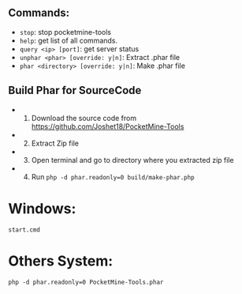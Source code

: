 ## Commands:
* `stop`: stop pocketmine-tools
* `help`: get list of all commands.
* `query <ip> [port]`: get server status
* `unphar <phar> [override: y|n]`: Extract .phar file
* `phar <directory> [override: y|n]`: Make .phar file
## Build Phar for SourceCode
* 1. Download the source code from https://github.com/Joshet18/PocketMine-Tools
* 2. Extract Zip file
* 3. Open terminal and go to directory where you extracted zip file
* 4. Run `php -d phar.readonly=0 build/make-phar.php`
# Windows:
```
start.cmd
```
# Others System:
```
php -d phar.readonly=0 PocketMine-Tools.phar
```